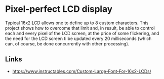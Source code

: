 # Pixel-perfect LCD display

Typical 16x2 LCD allows one to define up to 8 custom characters. This project shows how to overcome that limit and, in result, be able to control each and every pixel of the LCD screen, at the price of some flickering, and the need for the LCD screen ti be updated every 20 milliseconds (which can, of course, be done concurrently with other processing).

## Links

 - https://www.instructables.com/Custom-Large-Font-For-16x2-LCDs/